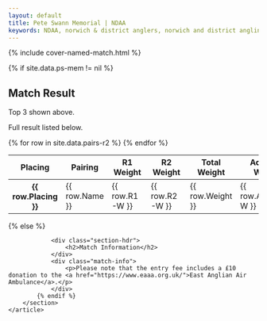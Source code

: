 ```yaml
---
layout: default
title: Pete Swann Memorial | NDAA
keywords: NDAA, norwich & district anglers, norwich and district angling, norwich & district, matches, fishing match, match list, match calendar, match listing, Pete Swann Memorial
---
```


{% include cover-named-match.html %}

<main class="wrapper wrapper--padding wrapper--min-height">
    <article id="Information">
        <section>
            {% if site.data.ps-mem != nil %}
                <div class="section-hdr">
                    <h2>Match Result</h2>
                </div>
                <div class="match-info">
                    <p>Top 3 shown above.</p>
                    <p>Full result listed below.</p>
                </div>
                <div class="table-container">
                    <table class="match-result">
                        <thead>
                            <tr>
                                <th>Placing</th>
                                <th>Pairing</th>
                                <th>R1<br>Weight</th>
                                <th>R2<br>Weight</th>
                                <th>Total<br>Weight</th>
                                <th>Adjusted<br>Weight</th>
                            </tr>
                        </thead>
                        <tbody>
                            {% for row in site.data.pairs-r2 %}
                            <tr>
                                <th class="td--center" data-heading="Placing">{{ row.Placing }}</th>
                                <td data-heading="Pairing">{{ row.Name }}</td>
                                <td class="td--right{% if row.R1-W-Lowest == "Y" %} td--lowest{% endif %}" data-heading="R1 Weight">{{ row.R1-W }}</td>
                                <td class="td--right{% if row.R2-W-Lowest == "Y" %} td--lowest{% endif %}" data-heading="R2 Weight">{{ row.R2-W }}</td>
                                <td class="td--right" data-heading="Weight">{{ row.Weight }}</td>
                                <td class="td--right" data-heading="Adjusted Weight">{{ row.Adjusted-W }}</td>
                            </tr>
                            {% endfor %}
                        </tbody>
                    </table>
                </div>
            {% else %}

                <div class="section-hdr">
                    <h2>Match Information</h2>
                </div>
                <div class="match-info">
                    <p>Please note that the entry fee includes a £10 donation to the <a href="https://www.eaaa.org.uk/">East Anglian Air Ambulance</a>.</p>
                </div>
            {% endif %}
        </section>
    </article>

</main>
